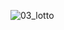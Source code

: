 ![03_lotto](https://github.com/ysolarh/OZ_class_backend/assets/109467066/3f716a84-79d4-4788-8e4f-035b66dd8953)
